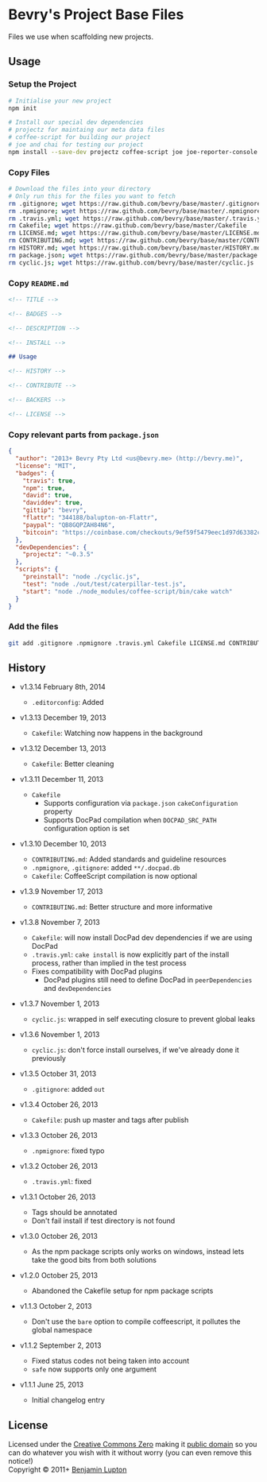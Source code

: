 # Bevry's Project Base Files
Files we use when scaffolding new projects.


## Usage

### Setup the Project

``` bash
# Initialise your new project
npm init

# Install our special dev dependencies
# projectz for maintaing our meta data files
# coffee-script for building our project
# joe and chai for testing our project
npm install --save-dev projectz coffee-script joe joe-reporter-console chai
```

### Copy Files

``` bash
# Download the files into your directory
# Only run this for the files you want to fetch
rm .gitignore; wget https://raw.github.com/bevry/base/master/.gitignore
rm .npmignore; wget https://raw.github.com/bevry/base/master/.npmignore
rm .travis.yml; wget https://raw.github.com/bevry/base/master/.travis.yml
rm Cakefile; wget https://raw.github.com/bevry/base/master/Cakefile
rm LICENSE.md; wget https://raw.github.com/bevry/base/master/LICENSE.md
rm CONTRIBUTING.md; wget https://raw.github.com/bevry/base/master/CONTRIBUTING.md
rm HISTORY.md; wget https://raw.github.com/bevry/base/master/HISTORY.md
rm package.json; wget https://raw.github.com/bevry/base/master/package.json
rm cyclic.js; wget https://raw.github.com/bevry/base/master/cyclic.js
```

### Copy `README.md`

``` markdown
<!-- TITLE -->

<!-- BADGES -->

<!-- DESCRIPTION -->

<!-- INSTALL -->

## Usage

<!-- HISTORY -->

<!-- CONTRIBUTE -->

<!-- BACKERS -->

<!-- LICENSE -->
```

### Copy relevant parts from `package.json`

``` json
{
  "author": "2013+ Bevry Pty Ltd <us@bevry.me> (http://bevry.me)",
  "license": "MIT",
  "badges": {
    "travis": true,
    "npm": true,
    "david": true,
    "daviddev": true,
    "gittip": "bevry",
    "flattr": "344188/balupton-on-Flattr",
    "paypal": "QB8GQPZAH84N6",
    "bitcoin": "https://coinbase.com/checkouts/9ef59f5479eec1d97d63382c9ebcb93a"
  },
  "devDependencies": {
    "projectz": "~0.3.5"
  },
  "scripts": {
    "preinstall": "node ./cyclic.js",
    "test": "node ./out/test/caterpillar-test.js",
    "start": "node ./node_modules/coffee-script/bin/cake watch"
  }
}
```

### Add the files

``` bash
git add .gitignore .npmignore .travis.yml Cakefile LICENSE.md CONTRIBUTING.md HISTORY.md README.md package.json cyclic.js src/
```


## History

- v1.3.14 February 8th, 2014
	- `.editorconfig`: Added

- v1.3.13 December 19, 2013
	- `Cakefile`: Watching now happens in the background

- v1.3.12 December 13, 2013
	- `Cakefile`: Better cleaning

- v1.3.11 December 11, 2013
	- `Cakefile`
		- Supports configuration via `package.json` `cakeConfiguration` property
		- Supports DocPad compilation when `DOCPAD_SRC_PATH` configuration option is set

- v1.3.10 December 10, 2013
	- `CONTRIBUTING.md`: Added standards and guideline resources
	- `.npmignore`, `.gitignore`: added `**/.docpad.db`
	- `Cakefile`: CoffeeScript compilation is now optional

- v1.3.9 November 17, 2013
	- `CONTRIBUTING.md`: Better structure and more informative

- v1.3.8 November 7, 2013
	- `Cakefile`: will now install DocPad dev dependencies if we are using DocPad
	- `.travis.yml`: `cake install` is now explicitly part of the install process, rather than implied in the test process
	- Fixes compatibility with DocPad plugins
		- DocPad plugins still need to define DocPad in `peerDependencies` and `devDependencies`

- v1.3.7 November 1, 2013
	- `cyclic.js`: wrapped in self executing closure to prevent global leaks

- v1.3.6 November 1, 2013
	- `cyclic.js`: don't force install ourselves, if we've already done it previously

- v1.3.5 October 31, 2013
	- `.gitignore`: added `out`

- v1.3.4 October 26, 2013
	- `Cakefile`: push up master and tags after publish

- v1.3.3 October 26, 2013
	- `.npmignore`: fixed typo

- v1.3.2 October 26, 2013
	- `.travis.yml`: fixed

- v1.3.1 October 26, 2013
	- Tags should be annotated
	- Don't fail install if test directory is not found

- v1.3.0 October 26, 2013
	- As the npm package scripts only works on windows, instead lets take the good bits from both solutions

- v1.2.0 October 25, 2013
	- Abandoned the Cakefile setup for npm package scripts

- v1.1.3 October 2, 2013
	- Don't use the `bare` option to compile coffeescript, it pollutes the global namespace

- v1.1.2 September 2, 2013
	- Fixed status codes not being taken into account
	- `safe` now supports only one argument

- v1.1.1 June 25, 2013
	- Initial changelog entry


## License
Licensed under the [Creative Commons Zero](http://creativecommons.org/publicdomain/zero/1.0/) making it [public domain](https://en.wikipedia.org/wiki/Public_domain) so you can do whatever you wish with it without worry (you can even remove this notice!)
<br/>Copyright &copy; 2011+ [Benjamin Lupton](http://balupton.com)
